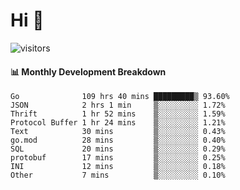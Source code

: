 # Hi 👋
 
![visitors](https://visitor-badge.glitch.me/badge?page_id=sorcererxw.sorcererx)

#### 📊 Monthly Development Breakdown

<!--START_SECTION:waka-->
```text
Go              109 hrs 40 mins █████████▒ 93.60%
JSON            2 hrs 1 min     ▒░░░░░░░░░ 1.72%
Thrift          1 hr 52 mins    ▒░░░░░░░░░ 1.59%
Protocol Buffer 1 hr 24 mins    ▒░░░░░░░░░ 1.21%
Text            30 mins         ▒░░░░░░░░░ 0.43%
go.mod          28 mins         ▒░░░░░░░░░ 0.40%
SQL             20 mins         ▒░░░░░░░░░ 0.29%
protobuf        17 mins         ▒░░░░░░░░░ 0.25%
INI             12 mins         ▒░░░░░░░░░ 0.18%
Other           7 mins          ▒░░░░░░░░░ 0.10%
```
<!--END_SECTION:waka-->
